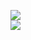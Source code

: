 [![](https://img.shields.io/badge/Made%20With-Github%20Spray-lightgrey.svg?style=for-the-badge&logo=github)](https://github.com/Annihil/github-spray#13653)  
[![](https://i.imgur.com/2DrTn0Z.gif)](https://github.com/Annihil/github-spray)